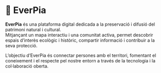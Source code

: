 # 🌿 EverPia

**EverPia** és una plataforma digital dedicada a la preservació i difusió del patrimoni natural i cultural.  
Mitjançant un mapa interactiu i una comunitat activa, permet descobrir espais d’interès ecològic i històric, compartir informació i contribuir a la seva protecció.  

L’objectiu d’EverPia és connectar persones amb el territori, fomentant el coneixement i el respecte pel nostre entorn a través de la tecnologia i la col·laboració oberta.

